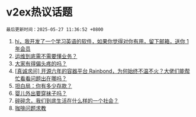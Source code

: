 # v2ex热议话题

`最后更新时间：2025-05-27 11:36:52 +0800`

1. [hi，我开发了一个学习英语的软件，如果你觉得对你有用，留下邮箱，送你 1 年会员](https://www.v2ex.com/t/1134547)
1. [运维到底需不需要懂业务？](https://www.v2ex.com/t/1134460)
1. [大家有得偏头疼的吗？](https://www.v2ex.com/t/1134537)
1. [[真诚求问] 开源六年的容器平台 Rainbond，为何始终不温不火？大佬们能帮忙看看问题出在哪吗？](https://www.v2ex.com/t/1134423)
1. [坦白局：你有多少存款？](https://www.v2ex.com/t/1134570)
1. [婴儿外出要穿袜子吗？](https://www.v2ex.com/t/1134449)
1. [碎碎念，我们到底生活在什么样的一个社会？](https://www.v2ex.com/t/1134418)
1. [咖啡问题求教](https://www.v2ex.com/t/1134523)

